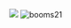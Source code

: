 ![](https://visitor-badge.glitch.me/badge?page_id=OvO-git)
![booms21](https://github-readme-stats.vercel.app/api?username=OvO-git&show_icons=true&include_all_commits=true?count_private=true?include_all_commits=true&theme=vue)
